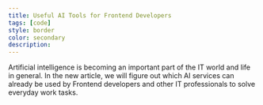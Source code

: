 ```yaml
---
title: Useful AI Tools for Frontend Developers
tags: [code]
style: border
color: secondary
description: 
---
```


Artificial intelligence is becoming an important part of the IT world and life in general. In the new article, we will figure out which AI services can already be used by Frontend developers and other IT professionals to solve everyday work tasks.
